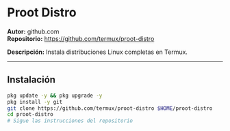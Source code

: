 # Proot Distro

**Autor:** github.com  
**Repositorio:** https://github.com/termux/proot-distro

**Descripción:** Instala distribuciones Linux completas en Termux.

---

## Instalación

```bash
pkg update -y && pkg upgrade -y
pkg install -y git
git clone https://github.com/termux/proot-distro $HOME/proot-distro
cd proot-distro
# Sigue las instrucciones del repositorio
```
